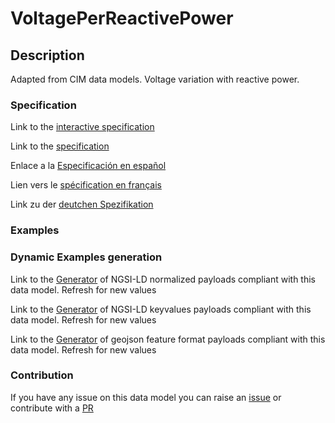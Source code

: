 # VoltagePerReactivePower

## Description 

Adapted from CIM data models. Voltage variation with reactive power.
### Specification

Link to the [interactive specification](https://swagger.lab.fiware.org/?url=https://smart-data-models.github.io/dataModel.EnergyCIM/VoltagePerReactivePower/swagger.yaml)

Link to the [specification](https://smart-data-models.github.io/dataModel.EnergyCIM/VoltagePerReactivePower/doc/spec.md)

Enlace a la [Especificación en español](https://smart-data-models.github.io/dataModel.EnergyCIM/VoltagePerReactivePower/doc/spec_ES.md)

Lien vers le [spécification en français](https://smart-data-models.github.io/dataModel.EnergyCIM/VoltagePerReactivePower/doc/spec_FR.md)

Link zu der [deutchen Spezifikation](https://smart-data-models.github.io/dataModel.EnergyCIM/VoltagePerReactivePower/doc/spec_DE.md)
### Examples
### Dynamic Examples generation

Link to the [Generator](https://smartdatamodels.org/extra/ngsi-ld_generator_v0.92.php?schemaUrl=https://raw.githubusercontent.com/smart-data-models/dataModel.EnergyCIM/master/VoltagePerReactivePower/schema.json&email=info@smartdatamodels.org) of NGSI-LD normalized payloads compliant with this data model. Refresh for new values

Link to the [Generator](https://smartdatamodels.org/extra/ngsi-ld_generator_keyvalues_v0.92.php?schemaUrl=https://raw.githubusercontent.com/smart-data-models/dataModel.EnergyCIM/master/VoltagePerReactivePower/schema.json&email=info@smartdatamodels.org) of NGSI-LD keyvalues payloads compliant with this data model. Refresh for new values

Link to the [Generator](https://smartdatamodels.org/extra/geojson_features_generator_v1.0.php?schemaUrl=https://raw.githubusercontent.com/smart-data-models/dataModel.EnergyCIM/master/VoltagePerReactivePower/schema.json&email=info@smartdatamodels.org) of geojson feature format payloads compliant with this data model. Refresh for new values
### Contribution

 If you have any issue on this data model you can raise an [issue](https://github.com/smart-data-models/dataModel.EnergyCIM/issues)  or contribute with a [PR](https://github.com/smart-data-models/dataModel.EnergyCIM/pulls)